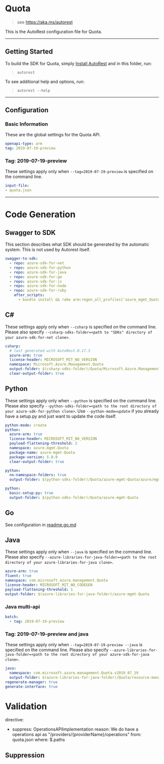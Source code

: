 # Quota

> see https://aka.ms/autorest

This is the AutoRest configuration file for Quota.



---
## Getting Started
To build the SDK for Quota, simply [Install AutoRest](https://aka.ms/autorest/install) and in this folder, run:

> `autorest`

To see additional help and options, run:

> `autorest --help`
---

## Configuration



### Basic Information
These are the global settings for the Quota API.

``` yaml
openapi-type: arm
tag: 2019-07-19-preview
```

### Tag: 2019-07-19-preview

These settings apply only when `--tag=2019-07-19-preview` is specified on the command line.

``` yaml $(tag) == '2019-07-19-preview'
input-file:
- quota.json
```



---
# Code Generation


## Swagger to SDK

This section describes what SDK should be generated by the automatic system.
This is not used by Autorest itself.

``` yaml $(swagger-to-sdk)
swagger-to-sdk:
  - repo: azure-sdk-for-net
  - repo: azure-sdk-for-python
  - repo: azure-sdk-for-java
  - repo: azure-sdk-for-go
  - repo: azure-sdk-for-js
  - repo: azure-sdk-for-node
  - repo: azure-sdk-for-ruby
    after_scripts:
      - bundle install && rake arm:regen_all_profiles['azure_mgmt_Quota']
```


## C#

These settings apply only when `--csharp` is specified on the command line.
Please also specify `--csharp-sdks-folder=<path to "SDKs" directory of your azure-sdk-for-net clone>`.

``` yaml $(csharp)
csharp:
  # last generated with AutoRest.0.17.3
  azure-arm: true
  license-header: MICROSOFT_MIT_NO_VERSION
  namespace: Microsoft.Azure.Management.Quota
  output-folder: $(csharp-sdks-folder)/Quota/Microsoft.Azure.Management.Quota/src/Generated
  clear-output-folder: true
```

## Python

These settings apply only when `--python` is specified on the command line.
Please also specify `--python-sdks-folder=<path to the root directory of your azure-sdk-for-python clone>`.
Use `--python-mode=update` if you already have a setup.py and just want to update the code itself.

``` yaml $(python)
python-mode: create
python:
  azure-arm: true
  license-header: MICROSOFT_MIT_NO_VERSION
  payload-flattening-threshold: 2
  namespace: azure.mgmt.Quota
  package-name: azure-mgmt-Quota
  package-version: 5.0.0
  clear-output-folder: true
```
``` yaml $(python) && $(python-mode) == 'update'
python:
  no-namespace-folders: true
  output-folder: $(python-sdks-folder)/Quota/azure-mgmt-Quota/azure/mgmt/Quota
```
``` yaml $(python) && $(python-mode) == 'create'
python:
  basic-setup-py: true
  output-folder: $(python-sdks-folder)/Quota/azure-mgmt-Quota
```

## Go

See configuration in [readme.go.md](./readme.go.md)

## Java

These settings apply only when `--java` is specified on the command line.
Please also specify `--azure-libraries-for-java-folder=<path to the root directory of your azure-libraries-for-java clone>`.

``` yaml $(java)
azure-arm: true
fluent: true
namespace: com.microsoft.azure.management.Quota
license-header: MICROSOFT_MIT_NO_CODEGEN
payload-flattening-threshold: 1
output-folder: $(azure-libraries-for-java-folder)/azure-mgmt-Quota
```

### Java multi-api
``` yaml $(java) && $(multiapi)
batch:
  - tag: 2019-07-19-preview
```

### Tag: 2019-07-19-preview and java

These settings apply only when `--tag=2019-07-19-preview --java` is specified on the command line.
Please also specify `--azure-libraries-for-java-folder=<path to the root directory of your azure-sdk-for-java clone>`.

``` yaml $(tag) == '2019-07-19-preview' && $(java) && $(multiapi)
java:
  namespace: com.microsoft.azure.management.Quota.v2019_07_19
  output-folder: $(azure-libraries-for-java-folder)/Quota/resource-manager/v2019_07_19
regenerate-manager: true
generate-interface: true
```

# Validation
directive:
  - suppress: OperationsAPIImplementation
    reason: We do have a operations api as "/providers/{providerName}/operations"
    from: quota.json
    where: $.paths

## Suppression

``` yaml

```